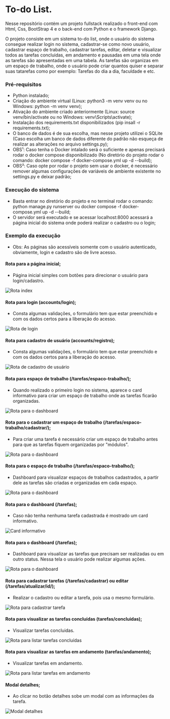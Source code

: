 # To-do List.

Nesse repositório contém um projeto fullstack realizado o front-end com Html, Css, BootStrap 4 e o back-end com Python e o framework Django.

O projeto consiste em um sistema to-do list, onde o usuário do sistema consegue realizar login no sistema,
cadastrar-se como novo usuário, cadastrar espaço de trabalho, cadastrar tarefas, editar, deletar e visualizar todos as tarefas concluidas, em andamento e pausadas em uma tela 
onde as tarefas são apresentadas em uma tabela. As tarefas são organizas em um espaço de trabalho, onde o usuário pode criar quantos quiser e separar suas tatarefas como por exemplo: Tarefas do dia a dia, faculdade e etc. 

### Pré-requisitos

- Python instalado;
- Criação do ambiente virtual (Linux: python3 -m venv venv ou no Windows: python -m venv venv);
- Ativação do ambiente criado anteriormente (Linux: source venv/bin/activate ou no Windows: venv\Scripts\activate);
- Instalação dos requirements.txt disponibilizados (pip insall -r requirements.txt);
- O banco de dados é de sua escolha, mas nesse projeto utilizei o SQLite (Caso escolha um banco de dados diferente do padrão não esqueça de realizar as alterações no arquivo settings.py);
- OBS¹: Caso tenha o Docker intalado será o suficiente e apenas precisará rodar o docker compose disponibilizado
(No diretório do projeto rodar o comando: docker compose -f docker-compose.yml up -d --build);
- OBS²: Caso opte por rodar o projeto sem usar o docker, é necessário remover algumas configurações de variáveis de ambiente existente no settings.py e deixar padrão;

### Execução do sistema

- Basta entrar no diretório do projeto e no terminal rodar o comando: python manage.py runserver ou docker compose -f docker-compose.yml up -d --build;
- O servidor será executado e se acessar localhost:8000 acessará a página inicial do sistema onde poderá realizar o cadastro ou o login;

### Exemplo da execução

- Obs: As páginas são acessíveis somente com o usuário autenticado, obviamente, login e cadastro são de livre acesso.

#### Rota para a página inicial;

- Página inicial simples com botões para direcionar o usuário para login/cadastro.

![Rota index](docs/img/index.png)


#### Rota para login (accounts/login);

- Consta algumas validações, o formulário tem que estar preenchido
e com os dados certos para a liberação do acesso.

![Rota de login](docs/img/tarefas-login.png)


#### Rota para cadastro de usuário (accounts/registro);

- Consta algumas validações, o formulário tem que estar preenchido
e com os dados certos para a liberação do acesso.

![Rota de cadastro de usuário](docs/img/tarefas-cadastro-user.png)

#### Rota para  espaço de trabalho (/tarefas/espaco-trabalho/);

 - Quando realizado o primeiro login no sistema, aparece o card informativo para criar um espaço de trabalho onde as tarefas ficarão organizadas.

![Rota para o dashboard](docs/img/sem_espaco.png)

#### Rota para o cadastrar um espaço de trabalho (/tarefas/espaco-trabalho/cadastrar/);

 - Para criar uma tarefa é necessário criar um espaço de trabalho antes para que as tarefas fiquem organizadas
 por "módulos".

![Rota para o dashboard](docs/img/criar_espaco.png)

#### Rota para o espaço de trabalho (/tarefas/espaco-trabalho/);

 - Dashboard para visualizar espaços de trabalhos cadastrados, a partir dele as tarefas são criadas e organizadas em cada espaço.

![Rota para o dashboard](docs/img/espaco_trabalho.png)

#### Rota para o dashboard (/tarefas);

 - Caso não tenha nenhuma  tarefa cadastrada é mostrado um card informativo.

![Card informativo](docs/img/sem_tarefas.png)


#### Rota para o dashboard (/tarefas);

 - Dashboard para visualizar as tarefas que precisam ser realizadas ou em outro status. Nessa tela o usuário pode realizar algumas ações.

![Rota para o dashboard](docs/img/tarefas-principal.png)


#### Rota para cadastrar tarefas (/tarefas/cadastrar) ou editar (/tarefas/atualizar/id/);

- Realizar o cadastro ou editar a tarefa, pois usa o mesmo formulário.

![Rota para cadastrar tarefa](docs/img/tarefas-cadastrar.png)


#### Rota para visualizar as tarefas concluídas (tarefas/concluidas);

- Visualizar tarefas concluidas.

![Rota para listar tarefas concluídas](docs/img/tarefas-concluido.png)


#### Rota para visualizar as tarefas em andamento (tarefas/andamento);

- Visualizar tarefas em andamento.

![Rota para listar tarefas em andamento](docs/img/tarefas-andamento.png)


#### Modal detalhes;

- Ao clicar no botão detalhes sobe um modal com as informações da tarefa.

![Modal detalhes](docs/img/tarefas-detalhes.png)







